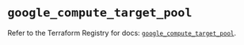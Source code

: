 # `google_compute_target_pool`

Refer to the Terraform Registry for docs: [`google_compute_target_pool`](https://registry.terraform.io/providers/hashicorp/google/5.25.0/docs/resources/compute_target_pool).
